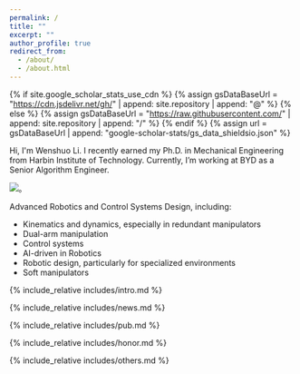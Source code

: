 ```yaml
---
permalink: /
title: ""
excerpt: ""
author_profile: true
redirect_from: 
  - /about/
  - /about.html
---
```


{% if site.google_scholar_stats_use_cdn %}
{% assign gsDataBaseUrl = "https://cdn.jsdelivr.net/gh/" | append: site.repository | append: "@" %}
{% else %}
{% assign gsDataBaseUrl = "https://raw.githubusercontent.com/" | append: site.repository | append: "/" %}
{% endif %}
{% assign url = gsDataBaseUrl | append: "google-scholar-stats/gs_data_shieldsio.json" %}

<span class='anchor' id='about'></span>

Hi, I'm Wenshuo Li. I recently earned my Ph.D. in Mechanical Engineering from Harbin Institute of Technology. Currently, I’m working at BYD as a Senior Algorithm Engineer.

 <a href='https://scholar.google.com/citations?user=lQhUQnUAAAAJ'><img src="https://img.shields.io/endpoint?url={{ url | url_encode }}&logo=Google%20Scholar&labelColor=f6f6f6&color=9cf&style=flat&label=引用"></a>。

Advanced Robotics and Control Systems Design, including:
- Kinematics and dynamics, especially in redundant manipulators
- Dual-arm manipulation
- Control systems
- AI-driven in Robotics
- Robotic design, particularly for specialized environments
- Soft manipulators

<span class='anchor' id='education'></span>
{% include_relative includes/intro.md %}

{% include_relative includes/news.md %}

<span class='anchor' id='publications'></span>
{% include_relative includes/pub.md %}

<span class='anchor' id='awards'></span>
{% include_relative includes/honor.md %}

{% include_relative includes/others.md %}


